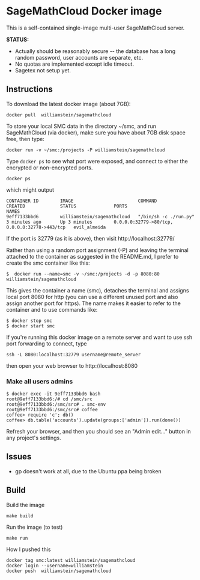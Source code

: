 # SageMathCloud Docker image

This is a self-contained single-image multi-user SageMathCloud server.

**STATUS:**
  - Actually should be reasonably secure -- the database has a long random password, user accounts are separate, etc.
  - No quotas are implemented except idle timeout.
  - Sagetex not setup yet.

## Instructions

To download the latest docker image (about 7GB):

    docker pull  williamstein/sagemathcloud

To store your local SMC data in the directory ~/smc, and run SageMathCloud (via docker), make sure you have about 7GB disk space free, then type:

    docker run -v ~/smc:/projects -P williamstein/sagemathcloud

Type `docker ps` to see what port were exposed, and connect to either the encrypted or non-encrypted ports.

    docker ps

which might output

    CONTAINER ID        IMAGE                        COMMAND                 CREATED             STATUS              PORTS                                           NAMES
    9eff7133bbd6        williamstein/sagemathcloud   "/bin/sh -c ./run.py"   3 minutes ago       Up 3 minutes        0.0.0.0:32779->80/tcp, 0.0.0.0:32778->443/tcp   evil_almeida

If the port is 32779 (as it is above), then visit http://localhost:32779/

Rather than using a random port assignment (-P) and leaving the terminal attached to the container as suggested in the README.md, I prefer to create the smc container like this:

    $  docker run --name=smc -v ~/smc:/projects -d -p 8080:80 williamstein/sagemathcloud

This gives the container a name (smc), detaches the terminal and assigns local port 8080 for http (you can use a different unused port and also assign another port for https).  The name makes it easier to refer to the container and to use commands like:

    $ docker stop smc
    $ docker start smc

If you're running this docker image on a remote server and want to use
ssh port forwarding to connect, type

    ssh -L 8080:localhost:32779 username@remote_server

then open your web browser to http://localhost:8080

### Make all users admins

    $ docker exec -it 9eff7133bbd6 bash
    root@9eff7133bbd6:/# cd /smc/src
    root@9eff7133bbd6:/smc/src# . smc-env
    root@9eff7133bbd6:/smc/src# coffee
    coffee> require 'c'; db()
    coffee> db.table('accounts').update(groups:['admin']).run(done())

Refresh your browser, and then you should see an "Admin edit..." button in any project's settings.

## Issues

  - gp doesn't work at all, due to the Ubuntu ppa being broken


## Build

Build the image

    make build

Run the image (to test)

    make run

How I pushed this

    docker tag smc:latest williamstein/sagemathcloud
    docker login --username=williamstein
    docker push  williamstein/sagemathcloud
